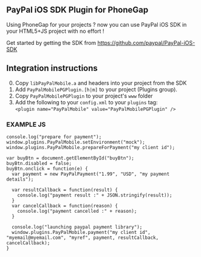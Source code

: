 PayPal iOS SDK Plugin for PhoneGap
---------------------------------

Using PhoneGap for your projects ? now you can use PayPal  iOS SDK in your HTML5+JS project with no effort !

Get started by getting the SDK from https://github.com/paypal/PayPal-iOS-SDK

Integration instructions
------------------------
0. Copy `libPayPalMobile.a` and headers into your project from the SDK
1. Add `PayPalMobilePGPlugin.[h|m]` to your project (Plugins group).  
2. Copy `PayPalMobilePGPlugin` to your project's `www` folder   
3. Add the following to your `config.xml` to your `plugins` tag:  
`<plugin name="PayPalMobile" value="PayPalMobilePGPlugin" />`

### EXAMPLE JS

```
console.log("prepare for payment");
window.plugins.PayPalMobile.setEnvironment("mock");
window.plugins.PayPalMobile.prepareForPayment("my client id");

var buyBtn = document.getElementById("buyBtn");
buyBtn.disabled = false;
buyBtn.onclick = function(e) {
  var payment = new PayPalPayment("1.99", "USD", "my payment details");
  
  var resultCallback = function(result) {
    console.log("payment result :" + JSON.stringify(result));
  }
  var cancelCallback = function(reason) {
    console.log("payment cancelled :" + reason);
  }
  
  console.log("launching paypal payment library");
  window.plugins.PayPalMobile.payment("my client id", "myemail@myemail.com", "myref", payment, resultCallback, cancelCallback);
}
```
